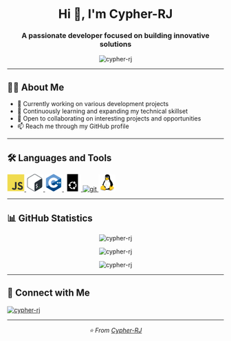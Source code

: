 <h1 align="center">Hi 👋, I'm Cypher-RJ</h1>
<h3 align="center">A passionate developer focused on building innovative solutions</h3>

<p align="center">
  <img src="https://komarev.com/ghpvc/?username=cypher-rj&label=Profile%20views&color=0e75b6&style=flat" alt="cypher-rj" />
</p>

---

## 👨‍💻 About Me

- 🔭 Currently working on various development projects
- 🌱 Continuously learning and expanding my technical skillset
- 💼 Open to collaborating on interesting projects and opportunities
- 📫 Reach me through my GitHub profile

---

## 🛠️ Languages and Tools

<p align="left">
  <a href="https://developer.mozilla.org/en-US/docs/Web/JavaScript" target="_blank" rel="noreferrer">
    <img src="https://raw.githubusercontent.com/devicons/devicon/master/icons/javascript/javascript-original.svg" alt="javascript" width="40" height="40"/>
  </a>
  <a href="https://www.gnu.org/software/bash/" target="_blank" rel="noreferrer">
    <img src="https://raw.githubusercontent.com/devicons/devicon/master/icons/bash/bash-original.svg" alt="bash" width="40" height="40"/>
  </a>
  <a href="https://isocpp.org/" target="_blank" rel="noreferrer">
    <img src="https://raw.githubusercontent.com/devicons/devicon/master/icons/cplusplus/cplusplus-original.svg" alt="cpp" width="40" height="40"/>
  </a>
  <a href="https://ubuntu.com/" target="_blank" rel="noreferrer">
    <img src="https://raw.githubusercontent.com/devicons/devicon/master/icons/ubuntu/ubuntu-plain.svg" alt="ubuntu" width="40" height="40"/>
  </a>
  <a href="https://git-scm.com/" target="_blank" rel="noreferrer">
    <img src="https://www.vectorlogo.zone/logos/git-scm/git-scm-icon.svg" alt="git" width="40" height="40"/>
  </a>
  <a href="https://www.linux.org/" target="_blank" rel="noreferrer">
    <img src="https://raw.githubusercontent.com/devicons/devicon/master/icons/linux/linux-original.svg" alt="linux" width="40" height="40"/>
  </a>
</p>

---

## 📊 GitHub Statistics

<p align="center">
  <img src="https://github-readme-stats.vercel.app/api?username=cypher-rj&show_icons=true&theme=tokyonight&hide_border=true&locale=en" alt="cypher-rj" />
</p>

<p align="center">
  <img src="https://github-readme-streak-stats.herokuapp.com/?user=cypher-rj&theme=tokyonight&hide_border=true" alt="cypher-rj" />
</p>

<p align="center">
  <img src="https://github-readme-stats.vercel.app/api/top-langs?username=cypher-rj&show_icons=true&theme=tokyonight&hide_border=true&locale=en&layout=compact" alt="cypher-rj" />
</p>

---

## 🤝 Connect with Me

<p align="left">
  <a href="https://github.com/cypher-rj" target="_blank">
    <img align="center" src="https://raw.githubusercontent.com/rahuldkjain/github-profile-readme-generator/master/src/images/icons/Social/github.svg" alt="cypher-rj" height="30" width="40" />
  </a>
</p>

---

<p align="center">
  <i>⭐️ From <a href="https://github.com/cypher-rj">Cypher-RJ</a></i>
</p>
